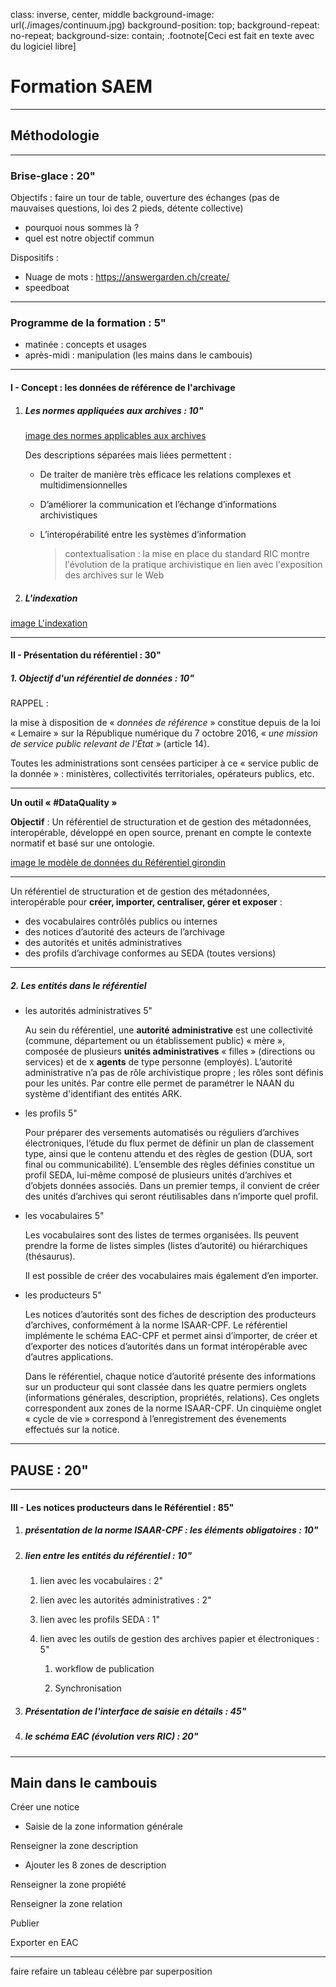 class: inverse, center, middle
background-image: url(./images/continuum.jpg)
background-position: top;
background-repeat: no-repeat;
background-size: contain;
.footnote[Ceci est fait en texte avec du logiciel libre]

# Formation SAEM

---

## Méthodologie

---

### Brise-glace : 20"

Objectifs : faire un tour de table, ouverture des échanges (pas de mauvaises questions, loi des 2 pieds, détente collective)

- pourquoi nous sommes là ?
- quel est notre objectif commun

Dispositifs :

- Nuage de mots : https://answergarden.ch/create/
- speedboat

---

### Programme de la formation : 5"

- matinée : concepts et usages
- après-midi : manipulation (les mains dans le cambouis)

---

#### I - Concept : les données de référence de l'archivage

1. ##### Les normes appliquées aux archives : 10"

   [image des normes applicables aux archives](./formations/images/CPF-ISAD-ISDF.png)

   Des descriptions séparées mais liées permettent :

   - De traiter de manière très efficace les relations complexes et multidimensionnelles

   - D’améliorer la communication et l’échange d’informations archivistiques

   - L’interopérabilité entre les systèmes d’information

     > contextualisation : la mise en place du standard RIC montre l'évolution de la pratique archivistique en lien avec l'exposition des archives sur le Web

2. ##### **L'indexation** 

[image  L'indexation](./formations/images/Lindexation.png)



---

#### II - Présentation du référentiel : 30"

##### 1. Objectif d'un référentiel de données : 10"

RAPPEL : 

la mise à disposition de « *données de référence* » constitue depuis de la loi « Lemaire » sur la République numérique du 7 octobre 2016, « *une mission de service public relevant de l'État* » (article 14). 

Toutes les administrations sont censées participer à ce « service public de la donnée » : ministères, collectivités territoriales, opérateurs publics, etc.

---

**Un outil « #DataQuality »**



**Objectif** : Un référentiel de structuration et de gestion des métadonnées, interopérable, développé en open source, prenant en compte le contexte normatif et basé sur une ontologie.

[image le modèle de données du Référentiel girondin](./formations/images/leReferentiel-modele-donnees.png)

---

Un référentiel de structuration et de gestion des métadonnées, interopérable pour **créer, importer, centraliser, gérer et exposer**  :

- des vocabulaires contrôlés publics ou internes
- des notices d’autorité des acteurs de l’archivage
- des autorités et unités administratives
- des profils d’archivage conformes au SEDA (toutes versions)



---

##### 2. Les entités dans le référentiel 

- les autorités administratives 5"

  Au sein du référentiel, une **autorité administrative** est une collectivité (commune, département ou un établissement public) « mère », composée de plusieurs **unités administratives** « filles » (directions ou services) et de x **agents** de type personne (employés).
  L’autorité administrative n’a pas de rôle archivistique propre ; les rôles sont définis pour les unités. Par contre elle permet de paramétrer le NAAN du système d'identifiant des entités ARK.

- les profils 5"

  Pour préparer des versements automatisés ou réguliers d’archives électroniques, l’étude du flux permet de définir un plan de classement type, ainsi que le contenu attendu et des règles de gestion (DUA, sort final ou communicabilité). L’ensemble des règles définies constitue un 
  profil SEDA, lui-même composé de plusieurs unités d’archives et d’objets données associés. Dans un premier temps, il convient de créer des unités d’archives qui seront réutilisables dans n’importe quel profil.

- les vocabulaires 5"

  Les vocabulaires sont des listes de termes organisées. Ils peuvent  prendre la forme de listes simples (listes d’autorité) ou hiérarchiques  (thésaurus).

  Il est possible de créer des vocabulaires mais également d’en importer.

- les producteurs 5"

  Les notices d’autorités sont des fiches de description des  producteurs d’archives, conformément à la norme ISAAR-CPF. Le référentiel implémente le schéma EAC-CPF et permet ainsi d’importer,  de créer et d’exporter des notices d’autorités dans un format intéropérable avec d’autres applications.

  Dans le référentiel, chaque notice d’autorité présente des  informations sur un producteur qui sont classée dans les quatre permiers  onglets (informations générales, description, propriétés, relations).  Ces onglets correspondent aux zones de la norme ISAAR-CPF. Un cinquième onglet « cycle de vie » correspond à l’enregistrement des  évenements effectués sur la notice.

---

## PAUSE : 20"

---

#### III - Les notices producteurs dans le Référentiel : 85"

1. ##### présentation de la norme ISAAR-CPF : les éléments obligatoires : 10"

2. ##### lien entre les entités du référentiel : 10"

    1. lien avec les vocabulaires : 2"

    2. lien avec les autorités administratives : 2"

    3. lien avec les profils SEDA : 1"

    4. lien avec les outils de gestion des archives papier et électroniques : 5"

       1. workflow de publication

       2. Synchronisation

3. ##### Présentation de l'interface de saisie en détails : 45"

4. ##### le schéma EAC (évolution vers RIC) : 20"

---

## Main dans le cambouis

Créer une notice

- Saisie de la zone information générale

Renseigner la zone description

- Ajouter les 8 zones de description

Renseigner la zone propiété

Renseigner la zone relation

Publier

Exporter en EAC

---

faire refaire un tableau célèbre par superposition
